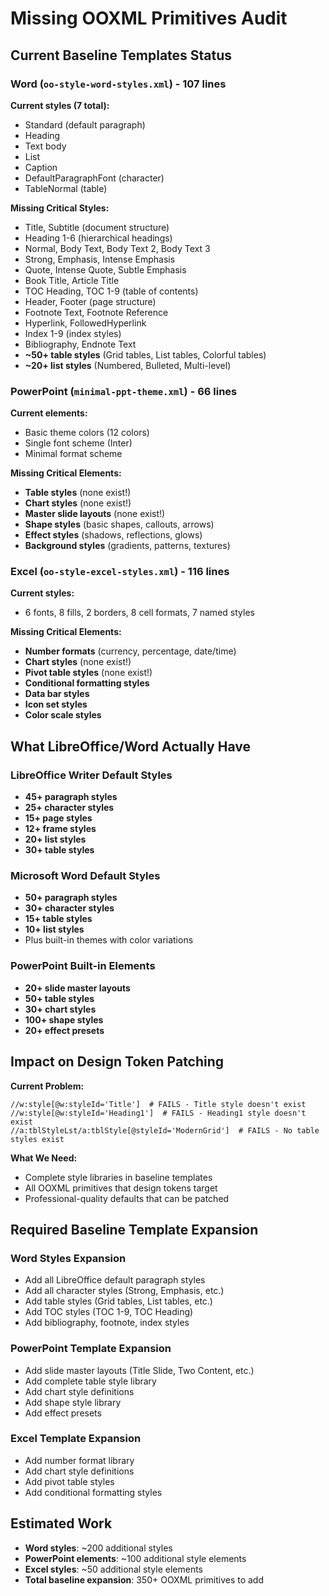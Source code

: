 # Missing OOXML Primitives Audit

## Current Baseline Templates Status

### Word (`oo-style-word-styles.xml`) - 107 lines
**Current styles (7 total):**
- Standard (default paragraph)
- Heading  
- Text body
- List
- Caption
- DefaultParagraphFont (character)
- TableNormal (table)

**Missing Critical Styles:**
- Title, Subtitle (document structure)
- Heading 1-6 (hierarchical headings)
- Normal, Body Text, Body Text 2, Body Text 3
- Strong, Emphasis, Intense Emphasis
- Quote, Intense Quote, Subtle Emphasis
- Book Title, Article Title
- TOC Heading, TOC 1-9 (table of contents)
- Header, Footer (page structure)
- Footnote Text, Footnote Reference
- Hyperlink, FollowedHyperlink
- Index 1-9 (index styles)
- Bibliography, Endnote Text
- **~50+ table styles** (Grid tables, List tables, Colorful tables)
- **~20+ list styles** (Numbered, Bulleted, Multi-level)

### PowerPoint (`minimal-ppt-theme.xml`) - 66 lines  
**Current elements:**
- Basic theme colors (12 colors)
- Single font scheme (Inter)
- Minimal format scheme

**Missing Critical Elements:**
- **Table styles** (none exist!)
- **Chart styles** (none exist!)
- **Master slide layouts** (none exist!)
- **Shape styles** (basic shapes, callouts, arrows)
- **Effect styles** (shadows, reflections, glows)
- **Background styles** (gradients, patterns, textures)

### Excel (`oo-style-excel-styles.xml`) - 116 lines
**Current styles:**
- 6 fonts, 8 fills, 2 borders, 8 cell formats, 7 named styles

**Missing Critical Elements:**
- **Number formats** (currency, percentage, date/time)
- **Chart styles** (none exist!)
- **Pivot table styles** (none exist!)
- **Conditional formatting styles**
- **Data bar styles**
- **Icon set styles**
- **Color scale styles**

## What LibreOffice/Word Actually Have

### LibreOffice Writer Default Styles
- **45+ paragraph styles**
- **25+ character styles** 
- **15+ page styles**
- **12+ frame styles**
- **20+ list styles**
- **30+ table styles**

### Microsoft Word Default Styles
- **50+ paragraph styles**
- **30+ character styles**
- **15+ table styles**
- **10+ list styles**
- Plus built-in themes with color variations

### PowerPoint Built-in Elements
- **20+ slide master layouts**
- **50+ table styles**
- **30+ chart styles**
- **100+ shape styles**
- **20+ effect presets**

## Impact on Design Token Patching

**Current Problem:**
```xpath
//w:style[@w:styleId='Title']  # FAILS - Title style doesn't exist
//w:style[@w:styleId='Heading1']  # FAILS - Heading1 style doesn't exist
//a:tblStyleLst/a:tblStyle[@styleId='ModernGrid']  # FAILS - No table styles exist
```

**What We Need:**
- Complete style libraries in baseline templates
- All OOXML primitives that design tokens target
- Professional-quality defaults that can be patched

## Required Baseline Template Expansion

### Word Styles Expansion
- Add all LibreOffice default paragraph styles
- Add all character styles (Strong, Emphasis, etc.)
- Add table styles (Grid tables, List tables, etc.)
- Add TOC styles (TOC 1-9, TOC Heading)
- Add bibliography, footnote, index styles

### PowerPoint Template Expansion  
- Add slide master layouts (Title Slide, Two Content, etc.)
- Add complete table style library
- Add chart style definitions
- Add shape style library
- Add effect presets

### Excel Template Expansion
- Add number format library
- Add chart style definitions  
- Add pivot table styles
- Add conditional formatting styles

## Estimated Work

- **Word styles**: ~200 additional styles
- **PowerPoint elements**: ~100 additional style elements
- **Excel styles**: ~50 additional style elements
- **Total baseline expansion**: 350+ OOXML primitives to add